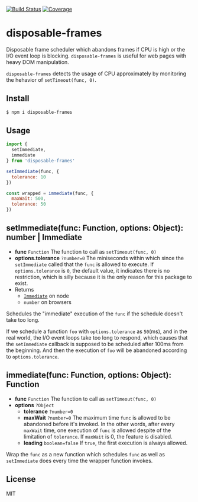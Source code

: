 [![Build Status](https://travis-ci.org/kaelzhang/disposable-frames.svg?branch=master)](https://travis-ci.org/kaelzhang/disposable-frames)
[![Coverage](https://codecov.io/gh/kaelzhang/disposable-frames/branch/master/graph/badge.svg)](https://codecov.io/gh/kaelzhang/disposable-frames)
<!-- optional appveyor tst
[![Windows Build Status](https://ci.appveyor.com/api/projects/status/github/kaelzhang/disposable-frames?branch=master&svg=true)](https://ci.appveyor.com/project/kaelzhang/disposable-frames)
-->
<!-- optional npm version
[![NPM version](https://badge.fury.io/js/disposable-frames.svg)](http://badge.fury.io/js/disposable-frames)
-->
<!-- optional npm downloads
[![npm module downloads per month](http://img.shields.io/npm/dm/disposable-frames.svg)](https://www.npmjs.org/package/disposable-frames)
-->
<!-- optional dependency status
[![Dependency Status](https://david-dm.org/kaelzhang/disposable-frames.svg)](https://david-dm.org/kaelzhang/disposable-frames)
-->

# disposable-frames

Disposable frame scheduler which abandons frames if CPU is high or the I/O event loop is blocking. `disposable-frames` is useful for web pages with heavy DOM manipulation.

`disposable-frames` detects the usage of CPU approximately by monitoring the hehavior of `setTimeout(func, 0)`.

## Install

```sh
$ npm i disposable-frames
```

## Usage

```js
import {
  setImmediate,
  immediate
} from 'disposable-frames'

setImmediate(func, {
  tolerance: 10
})
```

```js
const wrapped = immediate(func, {
  maxWait: 500,
  tolerance: 50
})
```

## setImmediate(func: Function, options: Object): number | Immediate

- **func** `Function` The function to call as `setTimeout(func, 0)`
- **options.tolerance** `?number=0` The miniseconds within which since the `setImmediate` called that the `func` is allowed to execute. If `options.tolerance` is `0`, the default value, it indicates there is no restriction, which is silly because it is the only reason for this package to exist.
- Returns
  - [`Immediate`](https://nodejs.org/dist/latest-v11.x/docs/api/timers.html#timers_class_immediate) on node
  - `number` on browsers

Schedules the "immediate" execution of the `func` if the schedule doesn't take too long.

If we schedule a function `foo` with `options.tolerance` as `50`(ms), and in the real world, the I/O event loops take too long to respond, which causes that the `setImmediate` callback is supposed to be scheduled after 100ms from the beginning. And then the execution of `foo` will be abandoned according to `options.tolerance`.

## immediate(func: Function, options: Object): Function

- **func** `Function` The function to call as `setTimeout(func, 0)`
- **options** `?Object`
  - **tolerance** `?number=0`
  - **maxWait** `?number=0` The maximum time `func` is allowed to be abandoned before it's invoked. In the other words, after every `maxWait` time, one execution of `func` is allowed despite of the limitation of `tolerance`. If `maxWait` is 0, the feature is disabled.
  - **leading** `boolean=false` If `true`, the first execution is always allowed.

Wrap the `func` as a new function which schedules `func` as well as `setImmediate` does every time the wrapper function invokes.

## License

MIT
